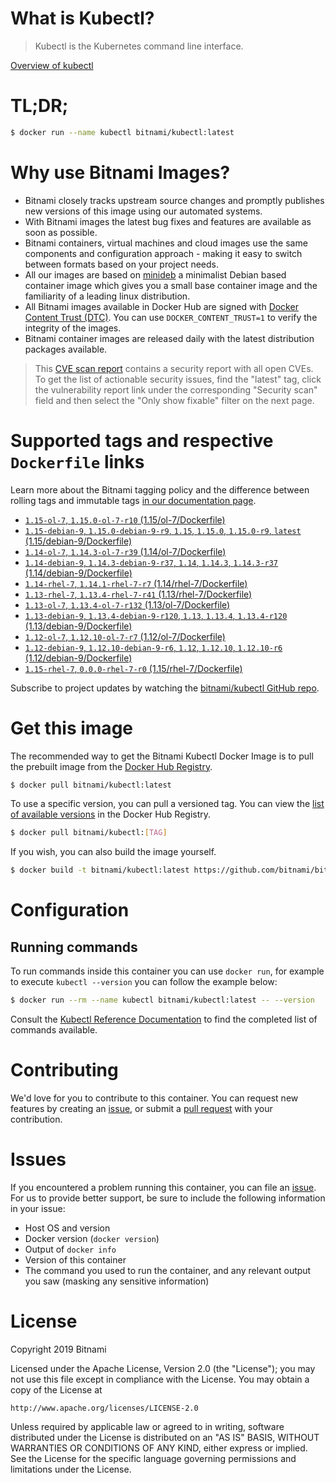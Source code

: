 
# What is Kubectl?

> Kubectl is the Kubernetes command line interface.

[Overview of kubectl](https://kubernetes.io/docs/reference/kubectl/overview/)

# TL;DR;

```bash
$ docker run --name kubectl bitnami/kubectl:latest
```

# Why use Bitnami Images?

* Bitnami closely tracks upstream source changes and promptly publishes new versions of this image using our automated systems.
* With Bitnami images the latest bug fixes and features are available as soon as possible.
* Bitnami containers, virtual machines and cloud images use the same components and configuration approach - making it easy to switch between formats based on your project needs.
* All our images are based on [minideb](https://github.com/bitnami/minideb) a minimalist Debian based container image which gives you a small base container image and the familiarity of a leading linux distribution.
* All Bitnami images available in Docker Hub are signed with [Docker Content Trust (DTC)](https://docs.docker.com/engine/security/trust/content_trust/). You can use `DOCKER_CONTENT_TRUST=1` to verify the integrity of the images.
* Bitnami container images are released daily with the latest distribution packages available.


> This [CVE scan report](https://quay.io/repository/bitnami/kubectl?tab=tags) contains a security report with all open CVEs. To get the list of actionable security issues, find the "latest" tag, click the vulnerability report link under the corresponding "Security scan" field and then select the "Only show fixable" filter on the next page.

# Supported tags and respective `Dockerfile` links

Learn more about the Bitnami tagging policy and the difference between rolling tags and immutable tags [in our documentation page](https://docs.bitnami.com/containers/how-to/understand-rolling-tags-containers/).


* [`1.15-ol-7`, `1.15.0-ol-7-r10` (1.15/ol-7/Dockerfile)](https://github.com/bitnami/bitnami-docker-kubectl/blob/1.15.0-ol-7-r10/1.15/ol-7/Dockerfile)
* [`1.15-debian-9`, `1.15.0-debian-9-r9`, `1.15`, `1.15.0`, `1.15.0-r9`, `latest` (1.15/debian-9/Dockerfile)](https://github.com/bitnami/bitnami-docker-kubectl/blob/1.15.0-debian-9-r9/1.15/debian-9/Dockerfile)
* [`1.14-ol-7`, `1.14.3-ol-7-r39` (1.14/ol-7/Dockerfile)](https://github.com/bitnami/bitnami-docker-kubectl/blob/1.14.3-ol-7-r39/1.14/ol-7/Dockerfile)
* [`1.14-debian-9`, `1.14.3-debian-9-r37`, `1.14`, `1.14.3`, `1.14.3-r37` (1.14/debian-9/Dockerfile)](https://github.com/bitnami/bitnami-docker-kubectl/blob/1.14.3-debian-9-r37/1.14/debian-9/Dockerfile)
* [`1.14-rhel-7`, `1.14.1-rhel-7-r7` (1.14/rhel-7/Dockerfile)](https://github.com/bitnami/bitnami-docker-kubectl/blob/1.14.1-rhel-7-r7/1.14/rhel-7/Dockerfile)
* [`1.13-rhel-7`, `1.13.4-rhel-7-r41` (1.13/rhel-7/Dockerfile)](https://github.com/bitnami/bitnami-docker-kubectl/blob/1.13.4-rhel-7-r41/1.13/rhel-7/Dockerfile)
* [`1.13-ol-7`, `1.13.4-ol-7-r132` (1.13/ol-7/Dockerfile)](https://github.com/bitnami/bitnami-docker-kubectl/blob/1.13.4-ol-7-r132/1.13/ol-7/Dockerfile)
* [`1.13-debian-9`, `1.13.4-debian-9-r120`, `1.13`, `1.13.4`, `1.13.4-r120` (1.13/debian-9/Dockerfile)](https://github.com/bitnami/bitnami-docker-kubectl/blob/1.13.4-debian-9-r120/1.13/debian-9/Dockerfile)
* [`1.12-ol-7`, `1.12.10-ol-7-r7` (1.12/ol-7/Dockerfile)](https://github.com/bitnami/bitnami-docker-kubectl/blob/1.12.10-ol-7-r7/1.12/ol-7/Dockerfile)
* [`1.12-debian-9`, `1.12.10-debian-9-r6`, `1.12`, `1.12.10`, `1.12.10-r6` (1.12/debian-9/Dockerfile)](https://github.com/bitnami/bitnami-docker-kubectl/blob/1.12.10-debian-9-r6/1.12/debian-9/Dockerfile)
* [`1.15-rhel-7`, `0.0.0-rhel-7-r0` (1.15/rhel-7/Dockerfile)](https://github.com/bitnami/bitnami-docker-kubectl/blob/0.0.0-rhel-7-r0/1.15/rhel-7/Dockerfile)

Subscribe to project updates by watching the [bitnami/kubectl GitHub repo](https://github.com/bitnami/bitnami-docker-kubectl).

# Get this image

The recommended way to get the Bitnami Kubectl Docker Image is to pull the prebuilt image from the [Docker Hub Registry](https://hub.docker.com/r/bitnami/kubectl).

```bash
$ docker pull bitnami/kubectl:latest
```

To use a specific version, you can pull a versioned tag. You can view the [list of available versions](https://hub.docker.com/r/bitnami/kubectl/tags/) in the Docker Hub Registry.

```bash
$ docker pull bitnami/kubectl:[TAG]
```

If you wish, you can also build the image yourself.

```bash
$ docker build -t bitnami/kubectl:latest https://github.com/bitnami/bitnami-docker-kubectl.git
```

# Configuration

## Running commands

To run commands inside this container you can use `docker run`, for example to execute `kubectl --version` you can follow the example below:

```bash
$ docker run --rm --name kubectl bitnami/kubectl:latest -- --version
```

Consult the [Kubectl Reference Documentation](https://kubernetes.io/docs/reference/generated/kubectl/kubectl-commands) to find the completed list of commands available.

# Contributing

We'd love for you to contribute to this container. You can request new features by creating an [issue](https://github.com/bitnami/bitnami-docker-kubectl/issues), or submit a [pull request](https://github.com/bitnami/bitnami-docker-kubectl/pulls) with your contribution.

# Issues

If you encountered a problem running this container, you can file an [issue](https://github.com/bitnami/bitnami-docker-kubectl/issues). For us to provide better support, be sure to include the following information in your issue:

- Host OS and version
- Docker version (`docker version`)
- Output of `docker info`
- Version of this container
- The command you used to run the container, and any relevant output you saw (masking any sensitive information)

# License

Copyright 2019 Bitnami

Licensed under the Apache License, Version 2.0 (the "License");
you may not use this file except in compliance with the License.
You may obtain a copy of the License at

    http://www.apache.org/licenses/LICENSE-2.0

Unless required by applicable law or agreed to in writing, software
distributed under the License is distributed on an "AS IS" BASIS,
WITHOUT WARRANTIES OR CONDITIONS OF ANY KIND, either express or implied.
See the License for the specific language governing permissions and
limitations under the License.
